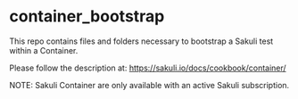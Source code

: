 # container_bootstrap
This repo contains files and folders necessary to bootstrap a Sakuli test within a Container.

Please follow the description at:
https://sakuli.io/docs/cookbook/container/

NOTE: Sakuli Container are only available with an active Sakuli subscription.
